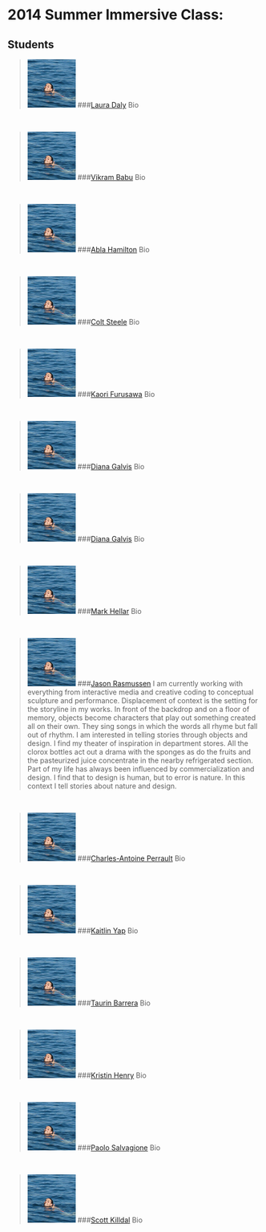 # 2014 Summer Immersive Class:



## Students

> ![](img/ld.jpg)
###[Laura	Daly](http:// )
Bio

<br>

> ![](img/ld.jpg)
###[Vikram Babu](http:// )
Bio

<br>

> ![](img/ld.jpg)
###[Abla Hamilton](http:// )
Bio

<br>

> ![](img/ld.jpg)
###[Colt Steele](http:// )
Bio

<br>

> ![](img/ld.jpg)
###[Kaori Furusawa](http:// )
Bio

<br>

> ![](img/ld.jpg)
###[Diana Galvis](http:// )
Bio

<br>

> ![](img/ld.jpg)
###[Diana Galvis](http:// )
Bio

<br>

> ![](img/ld.jpg)
###[Mark Hellar](http:// )
Bio

<br>

> ![](img/ld.jpg)
###[Jason Rasmussen](http:// )
I am currently working with everything from interactive media and creative coding to conceptual sculpture and performance. Displacement of context is the setting for the storyline in my works. In front of the backdrop and on a floor of memory, objects become characters that play out something created all on their own. They sing songs in which the words all rhyme but fall out of rhythm. I am interested in telling stories through objects and design. I find my theater of inspiration in department stores. All the clorox bottles act out a drama with the sponges as do the fruits and the pasteurized juice concentrate in the nearby refrigerated section. Part of my life has always been influenced by commercialization and design. I find that to design is human, but to error is nature. In this context I tell stories about nature and design.

<br>

> ![](img/ld.jpg)
###[Charles-Antoine Perrault](http:// )
Bio

<br>

> ![](img/ld.jpg)
###[Kaitlin Yap](http:// )
Bio

<br>

> ![](img/ld.jpg)
###[Taurin Barrera](http:// )
Bio

<br>

> ![](img/ld.jpg)
###[Kristin Henry](http:// )
Bio

<br>

> ![](img/ld.jpg)
###[Paolo Salvagione](http:// )
Bio

<br>

> ![](img/ld.jpg)
###[Scott Killdal](http:// )
Bio

<br>
